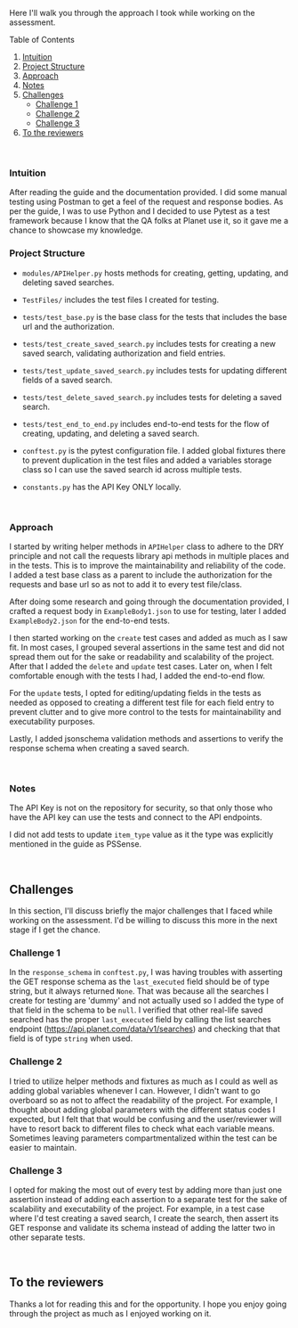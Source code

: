 Here I'll walk you through the approach I took while working on the assessment.
<br />
<!-- TABLE OF CONTENTS -->
  <summary>Table of Contents</summary>
  <ol>
    <li>
      <a href="#intuition">Intuition</a>
    </li>
    <li><a href="#project-structure">Project Structure</a></li>
    <li><a href="#approach">Approach</a></li>
    <li><a href="#notes">Notes</a></li>
    <li>
      <a href="#challenges">Challenges</a>
      <ul>
        <li><a href="#challenge-1">Challenge 1</a></li>
        <li><a href="#challenge-2">Challenge 2</a></li>
        <li><a href="#challenge-3">Challenge 3</a></li>
      </ul>
    </li>
    <li><a href="#to-the-reviewers">To the reviewers</a></li>
  </ol>
<br />

### Intuition
After reading the guide and the documentation provided. I did some manual testing using Postman to get a feel of the request and response bodies. As per the guide, I was to use Python and I decided to use Pytest as a test framework because I know that the QA folks at Planet use it, so it gave me a chance to showcase my knowledge.
<br />

### Project Structure
- `modules/APIHelper.py` hosts methods for creating, getting, updating, and deleting saved searches.

- `TestFiles/` includes the test files I created for testing.

- `tests/test_base.py` is the base class for the tests that includes the base url and the authorization.

- `tests/test_create_saved_search.py` includes tests for creating a new saved search, validating authorization and field entries.

- `tests/test_update_saved_search.py` includes tests for updating different fields of a saved search.

- `tests/test_delete_saved_search.py` includes tests for deleting a saved search.

- `tests/test_end_to_end.py` includes end-to-end tests for the flow of creating, updating, and deleting a saved search.

- `conftest.py` is the pytest configuration file. I added global fixtures there to prevent duplication in the test files and added a variables storage class so I can use the saved search id across multiple tests.

- `constants.py` has the API Key ONLY locally.
<br />

### Approach
I started by writing helper methods in `APIHelper` class to adhere to the DRY principle and not call the requests library api methods in multiple places and in the tests. This is to improve the maintainability and reliability of the code. I added a test base class as a parent to include the authorization for the requests and base url so as not to add it to every test file/class.

After doing some research and going through the documentation provided, I crafted a request body in `ExampleBody1.json` to use for testing, later I added `ExampleBody2.json` for the end-to-end tests.

I then started working on the `create` test cases and added as much as I saw fit. In most cases, I grouped several assertions in the same test and did not spread them out for the sake or readability and scalability of the project. After that I added the `delete` and `update` test cases. Later on, when I felt comfortable enough with the tests I had, I added the end-to-end flow.

For the `update` tests, I opted for editing/updating fields in the tests as needed as opposed to creating a different test file for each field entry to prevent clutter and to give more control to the tests for maintainability and executability purposes.

Lastly, I added jsonschema validation methods and assertions to verify the response schema when creating a saved search.

<br />

### Notes

The API Key is not on the repository for security, so that only those who have the API key can use the tests and connect to the API endpoints.

I did not add tests to update `item_type` value as it the type was explicitly mentioned in the guide as PSSense.

<br />

## Challenges

In this section, I'll discuss briefly the major challenges that I faced while working on the assessment. I'd be willing to discuss this more in the next stage if I get the chance.

### Challenge 1
In the `response_schema` in `conftest.py`, I was having troubles with asserting the GET response schema as the `last_executed` field should be of type string, but it always returned `None`. That was because all the searches I create for testing are 'dummy' and not actually used so I added the type of that field in the schema to be `null`. I verified that other real-life saved searched has the proper `last_executed` field by calling the list searches endpoint (https://api.planet.com/data/v1/searches) and checking that that field is of type `string` when used.
### Challenge 2
I tried to utilize helper methods and fixtures as much as I could as well as adding global variables whenever I can. However, I didn't want to go overboard so as not to affect the readability of the project. For example, I thought about adding global parameters with the different status codes I expected, but I felt that that would be confusing and the user/reviewer will have to resort back to different files to check what each variable means. Sometimes leaving parameters compartmentalized within the test can be easier to maintain.
### Challenge 3
I opted for making the most out of every test by adding more than just one assertion instead of adding each assertion to a separate test for the sake of scalability and executability of the project. For example, in a test case where I'd test creating a saved search, I create the search, then assert its GET response and validate its schema instead of adding the latter two in other separate tests.

<br />

## To the reviewers
Thanks a lot for reading this and for the opportunity. I hope you enjoy going through the project as much as I enjoyed working on it.